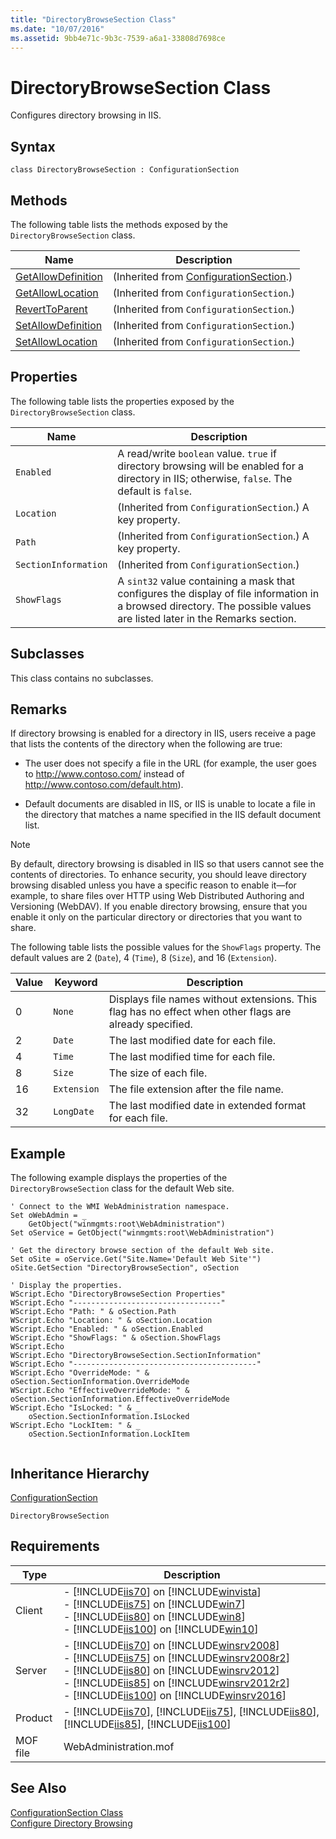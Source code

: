 ```yaml
---
title: "DirectoryBrowseSection Class"
ms.date: "10/07/2016"
ms.assetid: 9bb4e71c-9b3c-7539-a6a1-33808d7698ce
---
```

# DirectoryBrowseSection Class
Configures directory browsing in IIS.  
  
## Syntax  
  
```vbs  
class DirectoryBrowseSection : ConfigurationSection  
```  
  
## Methods  
 The following table lists the methods exposed by the `DirectoryBrowseSection` class.  
  
|Name|Description|  
|----------|-----------------|  
|[GetAllowDefinition](../wmi-provider/configurationsection-getallowdefinition-method.md)|(Inherited from [ConfigurationSection](../wmi-provider/configurationsection-class.md).)|  
|[GetAllowLocation](../wmi-provider/configurationsection-getallowlocation-method.md)|(Inherited from `ConfigurationSection`.)|  
|[RevertToParent](../wmi-provider/configurationsection-reverttoparent-method.md)|(Inherited from `ConfigurationSection`.)|  
|[SetAllowDefinition](../wmi-provider/configurationsection-setallowdefinition-method.md)|(Inherited from `ConfigurationSection`.)|  
|[SetAllowLocation](../wmi-provider/configurationsection-setallowlocation-method.md)|(Inherited from `ConfigurationSection`.)|  
  
## Properties  
 The following table lists the properties exposed by the `DirectoryBrowseSection` class.  
  
|Name|Description|  
|----------|-----------------|  
|`Enabled`|A read/write `boolean` value. `true` if directory browsing will be enabled for a directory in IIS; otherwise, `false`. The default is `false`.|  
|`Location`|(Inherited from `ConfigurationSection`.) A key property.|  
|`Path`|(Inherited from `ConfigurationSection`.) A key property.|  
|`SectionInformation`|(Inherited from `ConfigurationSection`.)|  
|`ShowFlags`|A `sint32` value containing a mask that configures the display of file information in a browsed directory. The possible values are listed later in the Remarks section.|  
  
## Subclasses  
 This class contains no subclasses.  
  
## Remarks  
 If directory browsing is enabled for a directory in IIS, users receive a page that lists the contents of the directory when the following are true:  
  
- The user does not specify a file in the URL (for example, the user goes to http://www.contoso.com/ instead of http://www.contoso.com/default.htm).  
  
- Default documents are disabled in IIS, or IIS is unable to locate a file in the directory that matches a name specified in the IIS default document list.  
  
> [!NOTE]
>  By default, directory browsing is disabled in IIS so that users cannot see the contents of directories. To enhance security, you should leave directory browsing disabled unless you have a specific reason to enable it—for example, to share files over HTTP using Web Distributed Authoring and Versioning (WebDAV). If you enable directory browsing, ensure that you enable it only on the particular directory or directories that you want to share.  
  
 The following table lists the possible values for the `ShowFlags` property. The default values are 2 (`Date`), 4 (`Time`), 8 (`Size`), and 16 (`Extension`).  
  
|Value|Keyword|Description|  
|-----------|-------------|-----------------|  
|0|`None`|Displays file names without extensions. This flag has no effect when other flags are already specified.|  
|2|`Date`|The last modified date for each file.|  
|4|`Time`|The last modified time for each file.|  
|8|`Size`|The size of each file.|  
|16|`Extension`|The file extension after the file name.|  
|32|`LongDate`|The last modified date in extended format for each file.|  
  
## Example  
 The following example displays the properties of the `DirectoryBrowseSection` class for the default Web site.  
  
```  
' Connect to the WMI WebAdministration namespace.  
Set oWebAdmin = _  
    GetObject("winmgmts:root\WebAdministration")  
Set oService = GetObject("winmgmts:root\WebAdministration")  
  
' Get the directory browse section of the default Web site.  
Set oSite = oService.Get("Site.Name='Default Web Site'")  
oSite.GetSection "DirectoryBrowseSection", oSection  
  
' Display the properties.  
WScript.Echo "DirectoryBrowseSection Properties"  
WScript.Echo "---------------------------------"  
WScript.Echo "Path: " & oSection.Path  
WScript.Echo "Location: " & oSection.Location  
WScript.Echo "Enabled: " & oSection.Enabled  
WScript.Echo "ShowFlags: " & oSection.ShowFlags  
WScript.Echo   
WScript.Echo "DirectoryBrowseSection.SectionInformation"  
WScript.Echo "-----------------------------------------"  
WScript.Echo "OverrideMode: " & oSection.SectionInformation.OverrideMode  
WScript.Echo "EffectiveOverrideMode: " & oSection.SectionInformation.EffectiveOverrideMode  
WScript.Echo "IsLocked: " & _  
    oSection.SectionInformation.IsLocked  
WScript.Echo "LockItem: " & _  
    oSection.SectionInformation.LockItem  
  
```  
  
## Inheritance Hierarchy  
 [ConfigurationSection](../wmi-provider/configurationsection-class.md)  
  
 `DirectoryBrowseSection`  
  
## Requirements  
  
|Type|Description|  
|----------|-----------------|  
|Client|-   [!INCLUDE[iis70](../wmi-provider/includes/iis70-md.md)] on [!INCLUDE[winvista](../wmi-provider/includes/winvista-md.md)]<br />-   [!INCLUDE[iis75](../wmi-provider/includes/iis75-md.md)] on [!INCLUDE[win7](../wmi-provider/includes/win7-md.md)]<br />-   [!INCLUDE[iis80](../wmi-provider/includes/iis80-md.md)] on [!INCLUDE[win8](../wmi-provider/includes/win8-md.md)]<br />-   [!INCLUDE[iis100](../wmi-provider/includes/iis100-md.md)] on [!INCLUDE[win10](../wmi-provider/includes/win10-md.md)]|  
|Server|-   [!INCLUDE[iis70](../wmi-provider/includes/iis70-md.md)] on [!INCLUDE[winsrv2008](../wmi-provider/includes/winsrv2008-md.md)]<br />-   [!INCLUDE[iis75](../wmi-provider/includes/iis75-md.md)] on [!INCLUDE[winsrv2008r2](../wmi-provider/includes/winsrv2008r2-md.md)]<br />-   [!INCLUDE[iis80](../wmi-provider/includes/iis80-md.md)] on [!INCLUDE[winsrv2012](../wmi-provider/includes/winsrv2012-md.md)]<br />-   [!INCLUDE[iis85](../wmi-provider/includes/iis85-md.md)] on [!INCLUDE[winsrv2012r2](../wmi-provider/includes/winsrv2012r2-md.md)]<br />-   [!INCLUDE[iis100](../wmi-provider/includes/iis100-md.md)] on [!INCLUDE[winsrv2016](../wmi-provider/includes/winsrv2016-md.md)]|  
|Product|-   [!INCLUDE[iis70](../wmi-provider/includes/iis70-md.md)], [!INCLUDE[iis75](../wmi-provider/includes/iis75-md.md)], [!INCLUDE[iis80](../wmi-provider/includes/iis80-md.md)], [!INCLUDE[iis85](../wmi-provider/includes/iis85-md.md)], [!INCLUDE[iis100](../wmi-provider/includes/iis100-md.md)]|  
|MOF file|WebAdministration.mof|  
  
## See Also  
 [ConfigurationSection Class](../wmi-provider/configurationsection-class.md)   
 [Configure Directory Browsing](https://go.microsoft.com/fwlink/?LinkId=64345)